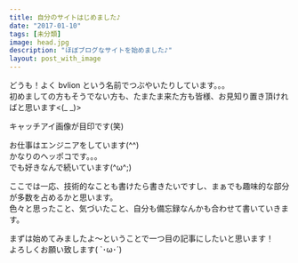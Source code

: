 ```yaml
---
title: 自分のサイトはじめました♪
date: "2017-01-10"
tags: [未分類]
image: head.jpg
description: "ほぼブログなサイトを始めました♪"
layout: post_with_image
---
```

どうも！よく bvlion という名前でつぶやいたりしています。。。  
初めましての方もそうでない方も、たまたま来た方も皆様、お見知り置き頂ければと思います<(_ _)>

キャッチアイ画像が目印です(笑)

お仕事はエンジニアをしています(^^)  
かなりのヘッポコです。。。  
でも好きなんで続いています(^ω^;)

ここでは一応、技術的なことも書けたら書きたいですし、まぁでも趣味的な部分が多数を占めるかと思います。  
色々と思ったこと、気づいたこと、自分も備忘録なんかも合わせて書いていきます。

まずは始めてみましたよ〜ということで一つ目の記事にしたいと思います！  
よろしくお願い致します( `･ω･´)